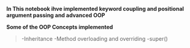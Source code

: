 **In This notebook ihve implemented keyword coupling and positional argument passing and advanced OOP**

**Some of the OOP Concepts implemented**

> -Inheritance
  -Method overloading and overriding
  -super()

